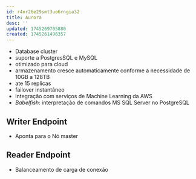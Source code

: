 ```yaml
---
id: r4nr26e29smt3uo6rngia32
title: Aurora
desc: ''
updated: 1745269705880
created: 1745261496357
---
```


- Database cluster
- suporte a PostgresSQL e MySQL
- otimizado para cloud
- armazenamento cresce automaticamente conforme a necessidade de 10GB a 128TB
- ate 15 replicas
- failover instantâneo
- integração com serviços de Machine Learning da AWS
- _Babelfish_: interpretação de comandos MS SQL Server no PostgreSQL

## Writer Endpoint

- Aponta para o Nó master

## Reader Endpoint

- Balanceamento de carga de conexão

